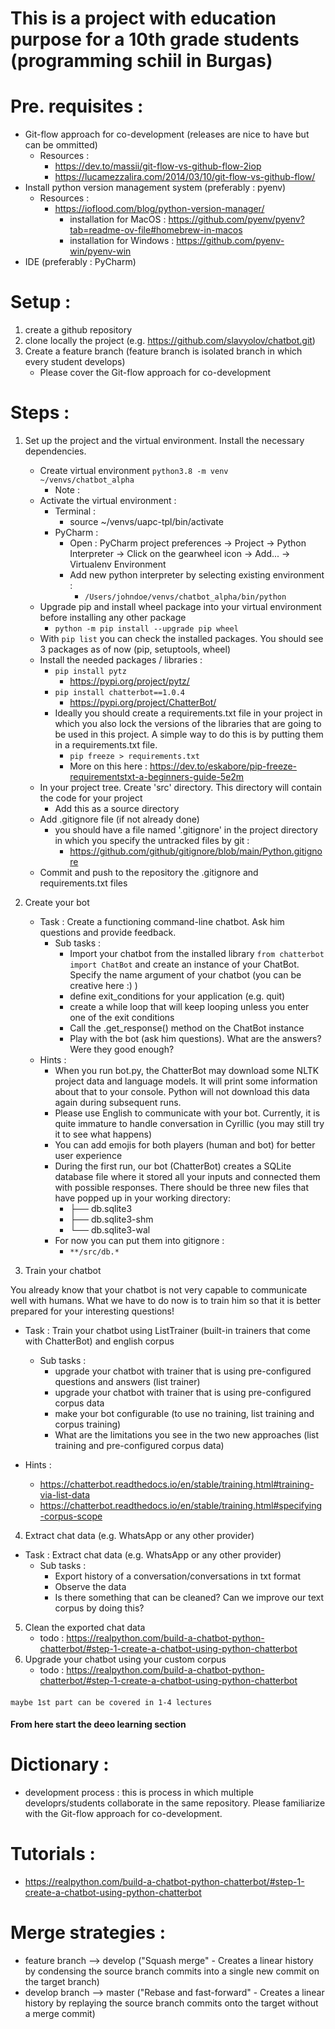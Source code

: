 # This is a project with education purpose for a 10th grade students (programming schiil in Burgas)

# Pre. requisites :
- Git-flow approach for co-development (releases are nice to have but can be ommitted) 
    - Resources : 
      - https://dev.to/massii/git-flow-vs-github-flow-2iop
      - https://lucamezzalira.com/2014/03/10/git-flow-vs-github-flow/
- Install python version management system (preferably : pyenv)
  - Resources :
    - https://ioflood.com/blog/python-version-manager/
        - installation for MacOS : https://github.com/pyenv/pyenv?tab=readme-ov-file#homebrew-in-macos
        - installation for Windows : https://github.com/pyenv-win/pyenv-win
- IDE (preferably : PyCharm)

# Setup :
1. create a github repository
2. clone locally the project (e.g. https://github.com/slavyolov/chatbot.git)
3. Create a feature branch (feature branch is isolated branch in which every student develops)
   - Please cover the Git-flow approach for co-development

# Steps :
1. Set up the project and the virtual environment. Install the necessary dependencies.
   - Create virtual environment ```python3.8 -m venv ~/venvs/chatbot_alpha```
     - Note : 
   - Activate the virtual environment :
     - Terminal :
       - source ~/venvs/uapc-tpl/bin/activate
     - PyCharm :
       - Open : PyCharm project preferences -> Project -> Python Interpreter → Click on the gearwheel icon → Add... → Virtualenv Environment
       - Add new python interpreter by selecting existing environment :
         - ```/Users/johndoe/venvs/chatbot_alpha/bin/python```
   - Upgrade pip and install wheel package into your virtual environment before installing any other package
     - ```python -m pip install --upgrade pip wheel```
   - With ```pip list``` you can check the installed packages. You should see 3 packages as of now (pip, setuptools, wheel)
   - Install the needed packages / libraries :
     - ```pip install pytz``` 
       - https://pypi.org/project/pytz/
     - ```pip install chatterbot==1.0.4```
       - https://pypi.org/project/ChatterBot/
     - Ideally you should create a requirements.txt file in your project in which you also lock the versions of the libraries that are going to be used in this project. A simple way to do this is by putting them in a requirements.txt file.
       - ```pip freeze > requirements.txt```
       - More on this here : https://dev.to/eskabore/pip-freeze-requirementstxt-a-beginners-guide-5e2m
   - In your project tree. Create 'src' directory. This directory will contain the code for your project
      - Add this as a source directory
   - Add .gitignore file (if not already done)
     - you should have a file named '.gitignore' in the project directory in which you specify the untracked files by git :
       - https://github.com/github/gitignore/blob/main/Python.gitignore
   - Commit and push to the repository the .gitignore and requirements.txt files 
   
2. Create your bot
    - Task : Create a functioning command-line chatbot. Ask him questions and provide feedback.
        - Sub tasks : 
          - Import your chatbot from the installed library ```from chatterbot import ChatBot``` and create an instance of your ChatBot. Specify the name argument of your chatbot (you can be creative here :) )
          - define exit_conditions for your application (e.g. quit)
          - create a while loop that will keep looping unless you enter one of the exit conditions
          - Call the .get_response() method on the ChatBot instance 
          - Play with the bot (ask him questions). What are the answers? Were they good enough?
    - Hints : 
        - When you run bot.py, the ChatterBot may download some NLTK project data and language models. It will print some information about that to your console. Python will not download this data again during subsequent runs.
        - Please use English to communicate with your bot. Currently, it is quite immature to handle conversation in Cyrillic (you may still try it to see what happens)
        - You can add emojis for both players (human and bot) for better user experience 
        - During the first run, our bot (ChatterBot) creates a SQLite database file where it stored all your inputs and connected them with possible responses. There should be three new files that have popped up in your working directory:
          - ├── db.sqlite3 
          - ├── db.sqlite3-shm 
          - └── db.sqlite3-wal
        - For now you can put them into gitignore :
          - ```**/src/db.*```

3. Train your chatbot 

You already know that your chatbot is not very capable to communicate well with humans. What we have to do now is to train him so that it is better prepared for your interesting questions!

- Task : Train your chatbot using ListTrainer (built-in trainers that come with ChatterBot) and english corpus
    - Sub tasks : 
        - upgrade your chatbot with trainer that is using pre-configured questions and answers (list trainer)
        - upgrade your chatbot with trainer that is using pre-configured corpus data
        - make your bot configurable (to use no training, list training and corpus training)
        - What are the limitations you see in the two new approaches (list training and pre-configured corpus data)

- Hints :
  - https://chatterbot.readthedocs.io/en/stable/training.html#training-via-list-data
  - https://chatterbot.readthedocs.io/en/stable/training.html#specifying-corpus-scope
  
4. Extract chat data (e.g. WhatsApp or any other provider)
- Task : Extract chat data (e.g. WhatsApp or any other provider)
  - Sub tasks :
     - Export history of a conversation/conversations in txt format
     - Observe the data
     - Is there something that can be cleaned? Can we improve our text corpus by doing this?

5. Clean the exported chat data
    - todo : https://realpython.com/build-a-chatbot-python-chatterbot/#step-1-create-a-chatbot-using-python-chatterbot
6. Upgrade your chatbot using your custom corpus
    - todo : https://realpython.com/build-a-chatbot-python-chatterbot/#step-1-create-a-chatbot-using-python-chatterbot
####
    maybe 1st part can be covered in 1-4 lectures

#### From here start the deeo learning section


# Dictionary :
- development process : this is process in which multiple developrs/students collaborate in the same repository. Please familiarize with the Git-flow approach for co-development. 

# Tutorials :
- https://realpython.com/build-a-chatbot-python-chatterbot/#step-1-create-a-chatbot-using-python-chatterbot

# Merge strategies :
- feature branch --> develop ("Squash merge" - Creates a linear history by condensing the source branch commits into a single new commit on the target branch)
- develop branch --> master ("Rebase and fast-forward" - Creates a linear history by replaying the source branch commits onto the target without a merge commit)